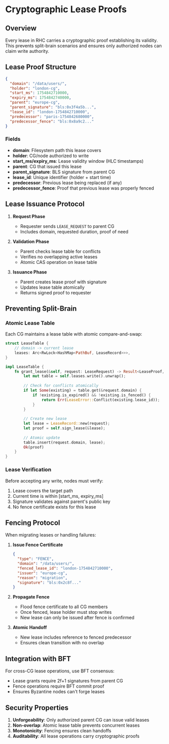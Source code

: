 # Cryptographic Lease Proofs

## Overview

Every lease in RHC carries a cryptographic proof establishing its validity. This prevents split-brain scenarios and ensures only authorized nodes can claim write authority.

## Lease Proof Structure

```json
{
  "domain": "/data/users/",
  "holder": "london-cg",
  "start_ms": 1754842710000,
  "expiry_ms": 1754842740000,
  "parent": "europe-cg",
  "parent_signature": "bls:0x3f4a5b...",
  "lease_id": "london-1754842710000",
  "predecessor": "paris-1754842680000",
  "predecessor_fence": "bls:0x8a9c2..."
}
```

### Fields

- **domain**: Filesystem path this lease covers
- **holder**: CG/node authorized to write
- **start_ms/expiry_ms**: Lease validity window (HLC timestamps)
- **parent**: CG that issued this lease
- **parent_signature**: BLS signature from parent CG
- **lease_id**: Unique identifier (holder + start time)
- **predecessor**: Previous lease being replaced (if any)
- **predecessor_fence**: Proof that previous lease was properly fenced

## Lease Issuance Protocol

1. **Request Phase**
   - Requester sends `LEASE_REQUEST` to parent CG
   - Includes domain, requested duration, proof of need

2. **Validation Phase**
   - Parent checks lease table for conflicts
   - Verifies no overlapping active leases
   - Atomic CAS operation on lease table

3. **Issuance Phase**
   - Parent creates lease proof with signature
   - Updates lease table atomically
   - Returns signed proof to requester

## Preventing Split-Brain

### Atomic Lease Table

Each CG maintains a lease table with atomic compare-and-swap:

```rust
struct LeaseTable {
    // domain -> current lease
    leases: Arc<RwLock<HashMap<PathBuf, LeaseRecord>>>,
}

impl LeaseTable {
    fn grant_lease(&self, request: LeaseRequest) -> Result<LeaseProof, LeaseError> {
        let mut table = self.leases.write().unwrap();
        
        // Check for conflicts atomically
        if let Some(existing) = table.get(&request.domain) {
            if !existing.is_expired() && !existing.is_fenced() {
                return Err(LeaseError::Conflict(existing.lease_id));
            }
        }
        
        // Create new lease
        let lease = LeaseRecord::new(request);
        let proof = self.sign_lease(&lease);
        
        // Atomic update
        table.insert(request.domain, lease);
        Ok(proof)
    }
}
```

### Lease Verification

Before accepting any write, nodes must verify:

1. Lease covers the target path
2. Current time is within [start_ms, expiry_ms]
3. Signature validates against parent's public key
4. No fence certificate exists for this lease

## Fencing Protocol

When migrating leases or handling failures:

1. **Issue Fence Certificate**
   ```json
   {
     "type": "FENCE",
     "domain": "/data/users/",
     "fenced_lease_id": "london-1754842710000",
     "issuer": "europe-cg",
     "reason": "migration",
     "signature": "bls:0x2c8f..."
   }
   ```

2. **Propagate Fence**
   - Flood fence certificate to all CG members
   - Once fenced, lease holder must stop writes
   - New lease can only be issued after fence is confirmed

3. **Atomic Handoff**
   - New lease includes reference to fenced predecessor
   - Ensures clean transition with no overlap

## Integration with BFT

For cross-CG lease operations, use BFT consensus:

- Lease grants require 2f+1 signatures from parent CG
- Fence operations require BFT commit proof
- Ensures Byzantine nodes can't forge leases

## Security Properties

1. **Unforgeability**: Only authorized parent CG can issue valid leases
2. **Non-overlap**: Atomic lease table prevents concurrent leases
3. **Monotonicity**: Fencing ensures clean handoffs
4. **Auditability**: All lease operations carry cryptographic proofs